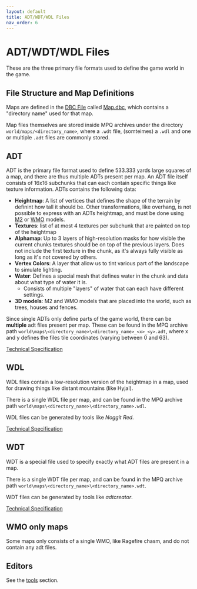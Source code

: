 ```yaml
---
layout: default
title: ADT/WDT/WDL Files
nav_order: 6
---
```


# ADT/WDT/WDL Files

These are the three primary file formats used to define the game world in the game.

## File Structure and Map Definitions

Maps are defined in the [DBC File](./dbc) called [Map.dbc](../dbc/map), which contains a "directory name" used for that map.

Map files themselves are stored inside MPQ archives under the directory `world/maps/<directory_name>`, where a `.wdt` file, (somteimes) a `.wdl` and one or multiple `.adt` files are commonly stored.

## ADT

ADT is the primary file format used to define 533.333 yards large squares of a map, and there are thus multiple ADTs present per map. An ADT file itself consists of 16x16 subchunks that can each contain specific things like texture information. ADTs contains the following data:

- **Heightmap**: A list of vertices that defines the shape of the terrain by definint how tall it should be. Other transformations, like overhang, is not possible to express with an ADTs heightmap, and must be done using [M2](./m2) or [WMO](./wmo) models.
- **Textures**: list of at most 4 textures per subchunk that are painted on top of the heightmap
- **Alphamap**: Up to 3 layers of high-resolution masks for how visible the current chunks textures should be on top of the previous layers. Does not include the first texture in the chunk, as it's always fully visible as long as it's not covered by others.
- **Vertex Colors**: A layer that allow us to tint various part of the landscape to simulate lighting.
- **Water**: Defines a special mesh that defines water in the chunk and data about what type of water it is.
    - Consists of multiple "layers" of water that can each have different settings.
- **3D models**: M2 and WMO models that are placed into the world, such as trees, houses and fences.

Since single ADTs only define parts of the game world, there can be **multiple** adt files present per map. These can be found in the MPQ archive path `world\maps\<directory_name>\<directory_name>_<x>_<y>.adt`, where x and y defines the files tile coordinates (varying between 0 and 63).


[Technical Specification](https://wowdev.wiki/ADT/v18)

## WDL

WDL files contain a low-resolution version of the heightmap in a map, used for drawing things like distant mountains (like Hyjal).

There is a single WDL file per map, and can be found in the MPQ archive path `world\maps\<directory_name>\<directory_name>.wdl`.

WDL files can be generated by tools like _Noggit Red_.


[Technical Specification](https://wowdev.wiki/WDL/v18)

## WDT

WDT is a special file used to specify exactly what ADT files are present in a map.

There is a single WDT file per map, and can be found in the MPQ archive path `world\maps\<directory_name>\<directory_name>.wdt`.

WDT files can be generated by tools like _adtcreator_.


[Technical Specification](https://wowdev.wiki/WDT)

## WMO only maps

Some maps only consists of a single WMO, like Ragefire chasm, and do not contain any adt files. 

## Editors

See the [tools](../tools) section.